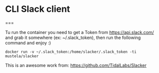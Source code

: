 # CLI Slack client
===

Tu run the container you need to get a Token from https://api.slack.com/ and grab it somewhere (ex: ~/.slack_token), then run the following command and enjoy :) 

```
docker run -v ~/.slack_token:/home/slacker/.slack_token -ti mustela/slacker
```


This is an awesome work from: https://github.com/TidalLabs/Slacker